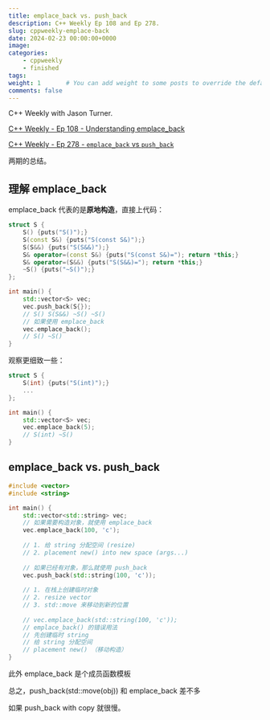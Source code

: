 ```yaml
---
title: emplace_back vs. push_back
description: C++ Weekly Ep 108 and Ep 278.
slug: cppweekly-emplace-back
date: 2024-02-23 00:00:00+0000
image: 
categories:
    - cppweekly
    - finished
tags: 
weight: 1       # You can add weight to some posts to override the default sorting (date descending)
comments: false
---
```


C++ Weekly with Jason Turner.

[C++ Weekly - Ep 108 - Understanding emplace_back](https://www.youtube.com/watch?v=uwv1uvi1OTU)

[C++ Weekly - Ep 278 - `emplace_back` vs `push_back`](https://www.youtube.com/watch?v=jKS9dSHkAZY)

两期的总结。

## 理解 emplace_back

emplace_back 代表的是**原地构造**，直接上代码：

```cpp
struct S {
    S() {puts("S()");}
    S(const S&) {puts("S(const S&)");}
    S(S&&) {puts("S(S&&)");}
    S& operator=(const S&) {puts("S(const S&)="); return *this;}
    S& operator=(S&&) {puts("S(S&&)="); return *this;}
    ~S() {puts("~S()");}
};

int main() {
    std::vector<S> vec;
    vec.push_back(S{});
    // S() S(S&&) ~S() ~S()
    // 如果使用 emplace_back
    vec.emplace_back();
    // S() ~S()
}
```

观察更细致一些：

```cpp
struct S {
    S(int) {puts("S(int)");}
    ...
};

int main() {
    std::vector<S> vec;
    vec.emplace_back(5);
    // S(int) ~S()
}
```

## emplace_back vs. push_back

```cpp
#include <vector>
#include <string>

int main() {
    std::vector<std::string> vec;
    // 如果需要构造对象，就使用 emplace_back
    vec.emplace_back(100, 'c');
    
    // 1. 给 string 分配空间 (resize)
    // 2. placement new() into new space (args...)
    
    // 如果已经有对象，那么就使用 push_back
    vec.push_back(std::string(100, 'c'));
    
    // 1. 在栈上创建临时对象
    // 2. resize vector
    // 3. std::move 来移动到新的位置
    
    // vec.emplace_back(std::string(100, 'c'));
    // emplace_back() 的错误用法
    // 先创建临时 string
    // 给 string 分配空间
    // placement new() （移动构造）
}
```

此外 emplace_back 是个成员函数模板

总之，push_back(std::move(obj)) 和 emplace_back 差不多

如果 push_back with copy 就很慢。